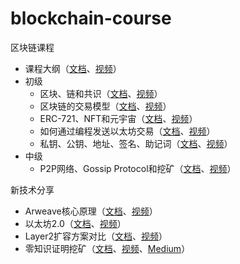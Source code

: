 # blockchain-course
区块链课程

* 课程大纲（[文档](https://biquanlibai.notion.site/28ad5330dd9645fba8f2a5a78afbc073)、[视频](https://youtu.be/VwHmemUbIeI)）
* 初级
  * 区块、链和共识（[文档](https://biquanlibai.notion.site/4389a4c9e35b4e3b8b8c14f37e2d876e)、[视频](https://youtu.be/ISoX0oCETv8)）
  * 区块链的交易模型（[文档](https://biquanlibai.notion.site/fffb0783e68e4ae898cd980ce8e9f37b)、[视频](https://youtu.be/DG_NlQCWzRs)）
  * ERC-721、NFT和元宇宙（[文档](https://biquanlibai.notion.site/ERC-721-NFT-62e8505393e346bc98bb5035afbe618f)、[视频](https://youtu.be/LmaehJD8PBU)）
  * 如何通过编程发送以太坊交易（[文档](https://biquanlibai.notion.site/921d0c6991e649cfb6416df92587b156)、[视频](https://youtu.be/g4eiISpwphk)）
  * 私钥、公钥、地址、签名、助记词（[文档](https://biquanlibai.notion.site/3f9c19c11fa14992b3c9731e015aef73)、[视频](https://youtu.be/Gol4KTUHUNI)）
* 中级
  * P2P网络、Gossip Protocol和挖矿（[文档](https://biquanlibai.notion.site/P2P-Gossip-Protocol-854c18877ee54d55837a2ff271228103)、[视频](https://youtu.be/N3b7Pggr39Q)）

新技术分享
  * Arweave核心原理（[文档](https://biquanlibai.notion.site/Arweave-429e88e998254724a731e8d64e0a8224)、[视频](https://youtu.be/00eF_troF1M)）
  * 以太坊2.0（[文档](https://biquanlibai.notion.site/2-0-c7a5375bb4df400e8575032516065d10)、[视频](https://youtu.be/pmxkJ4qdnVU)）
  * Layer2扩容方案对比（[文档](https://biquanlibai.notion.site/Layer2-78c4d0abe90c4d61933e475b126ee8f2)、[视频](https://youtu.be/HYR53OOtYkA)）
  * 零知识证明挖矿（[文档](https://biquanlibai.notion.site/c90c3423f2d645d7a59deebc374448a4)、[视频](https://youtu.be/rRVIAbWJM0Y)、[Medium](https://medium.com/6block/zero-knowledge-proof-mining-9bc12fbbbd55)）
